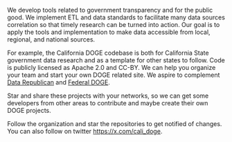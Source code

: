 We develop tools related to government transparency and for the public good. We implement ETL and data standards to facilitate many data sources correlation so that timely research can be turned into action. Our goal is to apply the tools and implementation to make data accessible from local, regional, and national sources.

For example, the California DOGE codebase is both for California State government data research and as a template for other states to follow. Code is publicly licensed as Apache 2.0 and CC-BY. We can help you organize your team and start your own DOGE related site. We aspire to complement [Data Republican](https://datarepublican.com) and [Federal DOGE](https://doge.gov).

Star and share these projects with your networks, so we can get some developers from other areas to contribute and maybe create their own DOGE projects.

Follow the organization and star the repositories to get notified of changes. You can also follow on twitter https://x.com/cali_doge.
